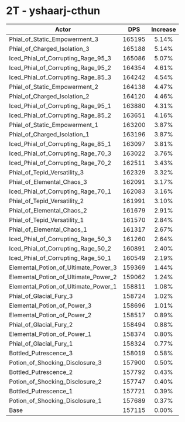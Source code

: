 # 2T - yshaarj-cthun
| Actor | DPS | Increase |
|---|:---:|:---:|
|Phial_of_Static_Empowerment_3|165195|5.14%|
|Phial_of_Charged_Isolation_3|165188|5.14%|
|Iced_Phial_of_Corrupting_Rage_95_3|165086|5.07%|
|Iced_Phial_of_Corrupting_Rage_95_2|164354|4.61%|
|Iced_Phial_of_Corrupting_Rage_85_3|164242|4.54%|
|Phial_of_Static_Empowerment_2|164138|4.47%|
|Phial_of_Charged_Isolation_2|164120|4.46%|
|Iced_Phial_of_Corrupting_Rage_95_1|163880|4.31%|
|Iced_Phial_of_Corrupting_Rage_85_2|163651|4.16%|
|Phial_of_Static_Empowerment_1|163200|3.87%|
|Phial_of_Charged_Isolation_1|163196|3.87%|
|Iced_Phial_of_Corrupting_Rage_85_1|163097|3.81%|
|Iced_Phial_of_Corrupting_Rage_70_3|163022|3.76%|
|Iced_Phial_of_Corrupting_Rage_70_2|162511|3.43%|
|Phial_of_Tepid_Versatility_3|162329|3.32%|
|Phial_of_Elemental_Chaos_3|162091|3.17%|
|Iced_Phial_of_Corrupting_Rage_70_1|162083|3.16%|
|Phial_of_Tepid_Versatility_2|161991|3.10%|
|Phial_of_Elemental_Chaos_2|161679|2.91%|
|Phial_of_Tepid_Versatility_1|161570|2.84%|
|Phial_of_Elemental_Chaos_1|161317|2.67%|
|Iced_Phial_of_Corrupting_Rage_50_3|161260|2.64%|
|Iced_Phial_of_Corrupting_Rage_50_2|160891|2.40%|
|Iced_Phial_of_Corrupting_Rage_50_1|160549|2.19%|
|Elemental_Potion_of_Ultimate_Power_3|159369|1.44%|
|Elemental_Potion_of_Ultimate_Power_2|159062|1.24%|
|Elemental_Potion_of_Ultimate_Power_1|158811|1.08%|
|Phial_of_Glacial_Fury_3|158724|1.02%|
|Elemental_Potion_of_Power_3|158696|1.01%|
|Elemental_Potion_of_Power_2|158517|0.89%|
|Phial_of_Glacial_Fury_2|158494|0.88%|
|Elemental_Potion_of_Power_1|158374|0.80%|
|Phial_of_Glacial_Fury_1|158324|0.77%|
|Bottled_Putrescence_3|158019|0.58%|
|Potion_of_Shocking_Disclosure_3|157900|0.50%|
|Bottled_Putrescence_2|157792|0.43%|
|Potion_of_Shocking_Disclosure_2|157747|0.40%|
|Bottled_Putrescence_1|157721|0.39%|
|Potion_of_Shocking_Disclosure_1|157689|0.37%|
|Base|157115|0.00%|
